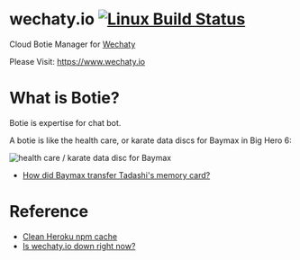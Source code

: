 # wechaty.io [![Linux Build Status](https://travis-ci.org/zixia/wechaty.io.svg?branch=master)](https://travis-ci.org/zixia/wechaty.io)
Cloud Botie Manager for [Wechaty](https://github.com/zixia/wechaty)

Please Visit: https://www.wechaty.io

# What is Botie?

Botie is expertise for chat bot.

A botie is like the health care, or karate data discs for Baymax in Big Hero 6:

![health care / karate data disc for Baymax](http://i.stack.imgur.com/ze3PM.png "disc")

* [How did Baymax transfer Tadashi's memory card?](http://scifi.stackexchange.com/a/83897)

# Reference

* [Clean Heroku npm cache](https://coderwall.com/p/jjcpra/clean-heroku-npm-cache)
* [Is wechaty.io down right now?](http://www.iswebsitedownnow.com/d/wechaty.io)
